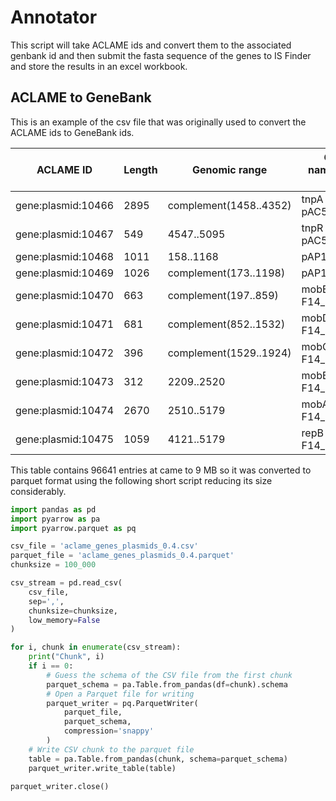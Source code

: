 # Annotator

This script will take ACLAME ids and convert them to the associated genbank id
and then submit the fasta sequence of the genes to IS Finder and store the
results in an excel workbook.

## ACLAME to GeneBank

This is an example of the csv file that was originally used to convert the
ACLAME ids to GeneBank ids.


| ACLAME ID | Length | Genomic range | Gene name/locus tag | MGE ID | MGE Name | Cross-references |
| - | - | - | - | - | - | - |
| gene:plasmid:10466 | 2895 | complement(1458..4352) | tnpA - pAC5_p1 | mge:185 | pAC5 | genbank:GeneID:874852 |
| gene:plasmid:10467 | 549 | 4547..5095 | tnpR - pAC5_p2 | mge:185 | pAC5 | genbank:GeneID:874851 |
| gene:plasmid:10468 | 1011 | 158..1168 | pAP12875p01 | mge:186 | pAP12875 | genbank:GeneID:3276701 |
| gene:plasmid:10469 | 1026 | complement(173..1198) | pAP12875p02 | mge:186 | pAP12875 | genbank:GeneID:3276702 |
| gene:plasmid:10470 | 663 | complement(197..859) | mobE - pTC-F14_p01 | mge:187 | pTC-F14 | genbank:GeneID:1076408 |
| gene:plasmid:10471 | 681 | complement(852..1532) | mobD - pTC-F14_p02 | mge:187 | pTC-F14 | genbank:GeneID:1076409 |
| gene:plasmid:10472 | 396 | complement(1529..1924) | mobC - pTC-F14_p03 | mge:187 | pTC-F14 | genbank:GeneID:1076410 |
| gene:plasmid:10473 | 312 | 2209..2520 | mobB - pTC-F14_p04 | mge:187 | pTC-F14 | genbank:GeneID:1076411 |
| gene:plasmid:10474 | 2670 | 2510..5179 | mobA - pTC-F14_p05 | mge:187 | pTC-F14 | genbank:GeneID:1076412 |
| gene:plasmid:10475 | 1059 | 4121..5179 | repB - pTC-F14_p06 | mge:187 | pTC-F14 | genbank:GeneID:1076404 |

This table contains 96641 entries at came to 9 MB so it was converted to
parquet format using the following short script reducing its size considerably.

```python
import pandas as pd
import pyarrow as pa
import pyarrow.parquet as pq

csv_file = 'aclame_genes_plasmids_0.4.csv'
parquet_file = 'aclame_genes_plasmids_0.4.parquet'
chunksize = 100_000

csv_stream = pd.read_csv(
    csv_file,
    sep=',',
    chunksize=chunksize,
    low_memory=False
)

for i, chunk in enumerate(csv_stream):
    print("Chunk", i)
    if i == 0:
        # Guess the schema of the CSV file from the first chunk
        parquet_schema = pa.Table.from_pandas(df=chunk).schema
        # Open a Parquet file for writing
        parquet_writer = pq.ParquetWriter(
            parquet_file,
            parquet_schema,
            compression='snappy'
        )
    # Write CSV chunk to the parquet file
    table = pa.Table.from_pandas(chunk, schema=parquet_schema)
    parquet_writer.write_table(table)

parquet_writer.close()
```
